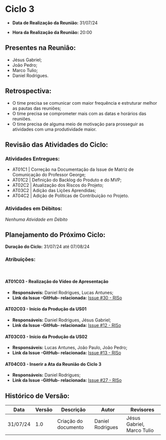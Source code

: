 # Ciclo 3

- **Data de Realização da Reunião:**
31/07/24

- **Hora da Realização da Reunião:**
20:00

## Presentes na Reunião:
- Jésus Gabriel;
- João Pedro;
- Marco Tulio;
- Daniel Rodrigues.

## Retrospectiva:
- O time precisa se comunicar com maior frequência e estruturar melhor as pautas das reuniões;
- O time precisa se comprometer mais com as datas e horários das reuniões.
- O time precisa de alguma meio de motivação para prosseguir as atividades com uma produtividade maior.

## Revisão das Atividades do Ciclo:
### **Atividades Entregues:**
- AT01C1 | Correção na Documentação da Issue de Matriz de Comunicação do Professor George;
- AT01C2 | Definição do Backlog do Produto e do MVP;
- AT02C2 | Atualização dos Riscos do Projeto;
- AT03C2 | Adição das Lições Aprendidas;
- AT04C2 | Adição de Políticas de Contribuição no Projeto.

### **Atividades em Débitos:**
_Nenhuma Atividade em Débito_

## Planejamento do Próximo Ciclo:
**Duração do Ciclo:** 31/07/24 até 07/08/24

### **Atribuições:**
<br>

#### AT01C03 - Realização do Vídeo de Apresentação
- **Responsáveis:** Daniel Rodrigues, Lucas Antunes;
- **Link da Issue -GitHub- relacionada:** [Issue #30 - RISo](https://github.com/mdsreq-fga-unb/2024.1-RISO-/issues/30)

#### AT02C03 - Início da Produção da US01
- **Responsáveis:** Daniel Rodrigues, Jésus Gabriel;
- **Link da Issue -GitHub- relacionada:** [Issue #12 - RISo](https://github.com/mdsreq-fga-unb/2024.1-RISO-/issues/12)

#### AT03C03 - Início da Produção da US02
- **Responsáveis:** Lucas Antunes, João Paulo, João Pedro;
- **Link da Issue -GitHub- relacionada:** [Issue #13 - RISo](https://github.com/mdsreq-fga-unb/2024.1-RISO-/issues/13)

#### AT04C03 - Inserir a Ata da Reunião do Ciclo 3
- **Responsáveis:** Daniel Rodrigues;
- **Link da Issue -GitHub- relacionada:** [Issue #27 - RISo](https://github.com/mdsreq-fga-unb/2024.1-RISO-/issues/27)

## Histórico de Versão:
Data | Versão | Descrição | Autor | Revisores 
---- | ------ | --------- | ----- | ---------
31/07/24 | 1.0 | Criação do documento | Daniel Rodrigues | Jésus Gabriel, Marco Tulio